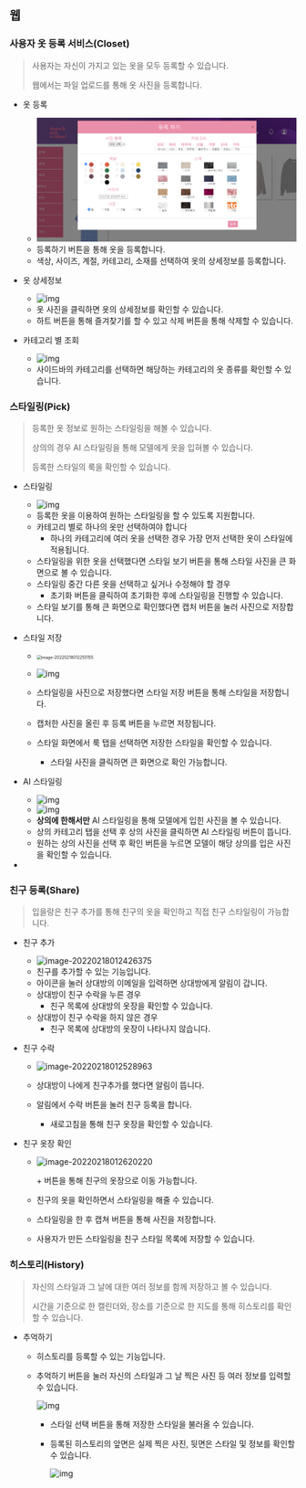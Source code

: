 ## **웹**

### 사용자 옷 등록 서비스(Closet)

> 사용자는 자신이 가지고 있는 옷을 모두 등록할 수 있습니다.
>
> 웹에서는 파일 업로드를 통해 옷 사진을 등록합니다.
>
> 

- 옷 등록
  - ![img](.\image\9zqjZQFpqYrOLfTbRLHsr2vUGWFhno8q3-Dpf6NxURMKWd6sD_Iq03_urNo5HtDHDJ7LvOUMwOvuM6U3FmT5oNehTYaehtjzRavpsecfW9yJz5OZtDlNf8TkPJS4v971CEPhZJ9vxiMb.png)
  - 등록하기 버튼을 통해 옷을 등록합니다.
  - 색상, 사이즈, 계절, 카테고리, 소재를 선택하여 옷의 상세정보를 등록합니다.


- 옷 상세정보
  - ![img](C:\Users\multicampus\Documents\GitHub\S06P12D104\exec\image\KIWU7NPPIwMdcIuC3IYxvLZv52Ietgya-c4V6wAvBZQEzFBuAklQQ4esM3jEoDCN1U-tDhiRRSLUwvTaXwUXbXzlF1WFf4oEoiQ2X4bkFLmpHVM1nRzhORDoGkOGPNe4QfPup4kDUcyY.png)
  - 옷 사진을 클릭하면 옷의 상세정보를 확인할 수 있습니다.
  - 하트 버튼을 통해 즐겨찾기를 할 수 있고 삭제 버튼을 통해 삭제할 수 있습니다.


- 카테고리 별 조회
  - ![img](C:\Users\multicampus\Documents\GitHub\S06P12D104\exec\image\qW8rPVlKcrB8x8WcobBlZYLMSMR4p1bTQbEOQZ4EDQ1ppVMit5Bc_f-3OmxQmIOuJs3bpqkuFYBrlv40MiL76Hq_H7jV_COiEFUEIyWqKUF_lRIKKmVStpyL00NxWLgvTWfNpTCYisvl.png)
  - 사이드바의 카테고리를 선택하면 해당하는 카테고리의 옷 종류를 확인할 수 있습니다.

### 스타일링(Pick)

> 등록한 옷 정보로 원하는 스타일링을 해볼 수 있습니다.
>
> 상의의 경우 AI 스타일링을 통해 모델에게 옷을 입혀볼 수 있습니다.
>
> 등록한 스타일의 룩을 확인할 수 있습니다.

- 스타일링

  - ![img](C:\Users\multicampus\Documents\GitHub\S06P12D104\exec\image\CabRl9VF7LAr5S33p4SI8Y6wmMHO8pocnXqFSO40OIlOvzYjkmrQM4fW_ndN3eB1dAFZ1NbRfRIPYhRbuFG4-weQb8pMIJ_V2dBVNj_cNGCfUbyMZjtw-WPlvu49gf_W2T1VlzkmV9HK.png)
  - 등록한 옷을 이용하여 원하는 스타일링을 할 수 있도록 지원합니다.
  - 카테고리 별로 하나의 옷만 선택하여야 합니다
    - 하나의 카테고리에 여러 옷을 선택한 경우 가장 먼저 선택한 옷이 스타일에 적용됩니다.
  - 스타일링을 위한 옷을 선택했다면 스타일 보기 버튼을 통해 스타일 사진을 큰 화면으로 볼 수 있습니다.
  - 스타일링 중간 다른 옷을 선택하고 싶거나 수정해야 할 경우 
    - 초기화 버튼을 클릭하여 초기화한 후에 스타일링을 진행할 수 있습니다.
  - 스타일 보기를 통해 큰 화면으로 확인했다면 캡처 버튼을 눌러 사진으로 저장합니다.

- 스타일 저장

  - <img src="C:\Users\multicampus\Documents\GitHub\S06P12D104\exec\image\image-20220218012255155.png" alt="image-20220218012255155" style="zoom: 50%;" />

    

  - ![img](C:\Users\multicampus\Documents\GitHub\S06P12D104\exec\image\ZJswnBC0YW8I1rGBNxARvZ6699EhivujymdUsj-EI4567UL4C3RoYyVXEfWMZg4skJKjHBMoojMttDxZkAmWMn44dS6XHn-lJZXEHIOPsWuK0JSyc_df465H4uoJMwW45M9OdjlTdpdN.png)

  - 스타일링을 사진으로 저장했다면 스타일 저장 버튼을 통해 스타일을 저장합니다.

  - 캡처한 사진을 올린 후 등록 버튼을 누르면 저장됩니다.

  - 스타일 화면에서 룩 탭을 선택하면 저장한 스타일을 확인할 수 있습니다.

    - 스타일 사진을 클릭하면 큰 화면으로 확인 가능합니다.

- AI 스타일링

  - ![img](C:\Users\multicampus\Documents\GitHub\S06P12D104\exec\image\McNCLrztO6pqCO7i5bCBeeRcw92xk91vpjZ6nji-H2H_otA3w8zgIShemkeGrTdl6b42M0quy8k9AvSOCx4mKI62BDJgZJo8GcezY-JypsmfTwmCplpVuwQPjtUYJSYoeUvv6cLK5QtU.png)
  - ![img](C:\Users\multicampus\Documents\GitHub\S06P12D104\exec\image\bjDZgAPedRAl1zRRi9VkHgMarJ_zNAyUrn-V_dAtniMAwDcVeS_kjPQ_6hIWyNxd6xvEM8i5dzgFZE1wX2rCOo3Z2cemTY9UCVVJfkLwAq1RESfOe2F-t2-c-Y0lU8PFQ0VjvUPQ-68y.png)
  - **상의에 한해서만** AI 스타일링을 통해 모델에게 입힌 사진을 볼 수 있습니다.
  - 상의 카테고리 탭을 선택 후 상의 사진을 클릭하면 AI 스타일링 버튼이 뜹니다.
  - 원하는 상의 사진을 선택 후 확인 버튼을 누르면 모델이 해당 상의를 입은 사진을 확인할 수 있습니다.

- 

### 친구 등록(Share)

> 입을랑은 친구 추가를 통해 친구의 옷을 확인하고 직접 친구 스타일링이 가능합니다.

- 친구 추가

  - ![image-20220218012426375](C:\Users\multicampus\Documents\GitHub\S06P12D104\exec\image\image-20220218012426375.png)
  - 친구를 추가할 수 있는 기능입니다.
  - 아이콘을 눌러 상대방의 이메일을 입력하면 상대방에게 알림이 갑니다.
  - 상대방이 친구 수락을 누른 경우
    - 친구 목록에 상대방의 옷장을 확인할 수 있습니다.
  - 상대방이 친구 수락을 하지 않은 경우
    - 친구 목록에 상대방의 옷장이 나타나지 않습니다.

- 친구 수락

  - ![image-20220218012528963](C:\Users\multicampus\Documents\GitHub\S06P12D104\exec\image\image-20220218012528963.png)

    

  - 상대방이 나에게 친구추가를 했다면 알림이 뜹니다.

  - 알림에서 수락 버튼을 눌러 친구 등록을 합니다.

    - 새로고침을 통해 친구 옷장을 확인할 수 있습니다.

- 친구 옷장 확인

  - ![image-20220218012620220](C:\Users\multicampus\Documents\GitHub\S06P12D104\exec\image\image-20220218012620220.png)

    \+ 버튼을 통해 친구의 옷장으로 이동 가능합니다.

  - 친구의 옷을 확인하면서 스타일링을 해줄 수 있습니다.

  - 스타일링을 한 후 캡쳐 버튼을 통해 사진을 저장합니다.

  - 사용자가 만든 스타일링을 친구 스타일 목록에 저장할 수 있습니다. 

### 히스토리(History)

> 자신의 스타일과 그 날에 대한 여러 정보를 함께 저장하고 볼 수 있습니다.
>
> 시간을 기준으로 한 캘린더와, 장소를 기준으로 한 지도를 통해 히스토리를 확인할 수 있습니다.

- 추억하기

  - 히스토리를 등록할 수 있는 기능입니다.

  - 추억하기 버튼을 눌러 자신의 스타일과 그 날 찍은 사진 등 여러 정보를 입력할 수 있습니다.

    ![img](C:\Users\multicampus\Documents\GitHub\S06P12D104\exec\image\pyzb77TEXIHZtJWtsjeAf8wU4p4f2Hyw4wo7XTYFU_N0IhXqyz95kHdEFrx0swhYe78ZXgpAKMUbOoT1v8Sci5w1NZE_OQzY_6wch9tnedzQvx_3y9TfEpujccNnodtMgDhsptT1j_w1.png)

    - 스타일 선택 버튼을 통해 저장한 스타일을 불러올 수 있습니다.

    - 등록된 히스토리의 앞면은 실제 찍은 사진, 뒷면은 스타일 및 정보를 확인할 수 있습니다.

      ![img](C:\Users\multicampus\Documents\GitHub\S06P12D104\exec\image\qiBZ_GPQCXw8z1HsMDCGFbx_CRkN7KZwiKrICwTA6eJuXT1Yl3BLegGgVExV7NraJKdSCYX3I9fQdgUbTXs_ILjoo_NbCoPiIEBFMgwgOwmcpMZSTEs9BDSSCNaYcnfwIC6yEGJOZcRS.png)